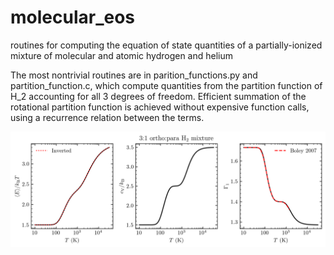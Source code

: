 # molecular_eos
routines for computing the equation of state quantities of a partially-ionized mixture of molecular and atomic hydrogen and helium

The most nontrivial routines are in parition_functions.py and partition_function.c, which compute quantities from the partition function of H_2 accounting for all 3 degrees of freedom. Efficient summation of the rotational partition function is achieved without expensive function calls, using a recurrence relation between the terms.

![](H2_eos.png)
